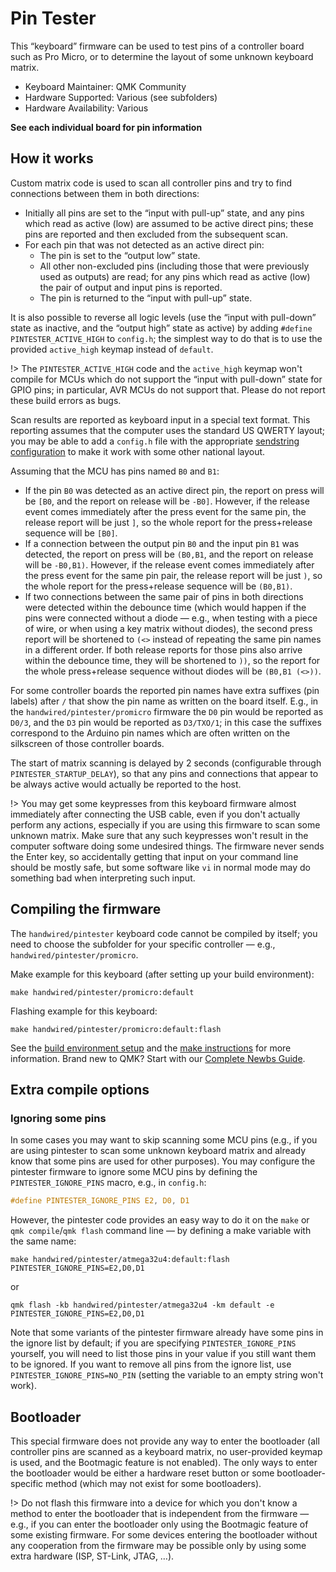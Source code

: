 # Pin Tester

This “keyboard” firmware can be used to test pins of a controller board such as Pro Micro, or to determine the layout of some unknown keyboard matrix.

* Keyboard Maintainer: QMK Community
* Hardware Supported: Various (see subfolders)
* Hardware Availability: Various

**See each individual board for pin information**

## How it works

Custom matrix code is used to scan all controller pins and try to find connections between them in both directions:

- Initially all pins are set to the “input with pull-up” state, and any pins which read as active (low) are assumed to be active direct pins; these pins are reported and then excluded from the subsequent scan.
- For each pin that was not detected as an active direct pin:
  - The pin is set to the “output low” state.
  - All other non-excluded pins (including those that were previously used as outputs) are read; for any pins which read as active (low) the pair of output and input pins is reported.
  - The pin is returned to the “input with pull-up” state.

It is also possible to reverse all logic levels (use the “input with pull-down” state as inactive, and the “output high” state as active) by adding `#define PINTESTER_ACTIVE_HIGH` to `config.h`; the simplest way to do that is to use the provided `active_high` keymap instead of `default`.

!> The `PINTESTER_ACTIVE_HIGH` code and the `active_high` keymap won't compile for MCUs which do not support the “input with pull-down” state for GPIO pins; in particular, AVR MCUs do not support that.  Please do not report these build errors as bugs.

Scan results are reported as keyboard input in a special text format.  This reporting assumes that the computer uses the standard US QWERTY layout; you may be able to add a `config.h` file with the appropriate [sendstring configuration](https://docs.qmk.fm/#/reference_keymap_extras?id=sendstring-support) to make it work with some other national layout.

Assuming that the MCU has pins named `B0` and `B1`:
- If the pin `B0` was detected as an active direct pin, the report on press will be `[B0`, and the report on release will be `-B0]`.  However, if the release event comes immediately after the press event for the same pin, the release report will be just `]`, so the whole report for the press+release sequence will be `[B0]`.
- If a connection between the output pin `B0` and the input pin `B1` was detected, the report on press will be `(B0,B1`, and the report on release will be `-B0,B1)`.  However, if the release event comes immediately after the press event for the same pin pair, the release report will be just `)`, so the whole report for the press+release sequence will be `(B0,B1)`.
- If two connections between the same pair of pins in both directions were detected within the debounce time (which would happen if the pins were connected without a diode — e.g., when testing with a piece of wire, or when using a key matrix without diodes), the second press report will be shortened to `(<>` instead of repeating the same pin names in a different order.  If both release reports for those pins also arrive within the debounce time, they will be shortened to `))`, so the report for the whole press+release sequence without diodes will be `(B0,B1 (<>))`.

For some controller boards the reported pin names have extra suffixes (pin labels) after `/` that show the pin name as written on the board itself.  E.g., in the `handwired/pintester/promicro` firmware the `D0` pin would be reported as `D0/3`, and the `D3` pin would be reported as `D3/TXO/1`; in this case the suffixes correspond to the Arduino pin names which are often written on the silkscreen of those controller boards.

The start of matrix scanning is delayed by 2 seconds (configurable through `PINTESTER_STARTUP_DELAY`), so that any pins and connections that appear to be always active would actually be reported to the host.

!> You may get some keypresses from this keyboard firmware almost immediately after connecting the USB cable, even if you don't actually perform any actions, especially if you are using this firmware to scan some unknown matrix.  Make sure that any such keypresses won't result in the computer software doing some undesired things.  The firmware never sends the Enter key, so accidentally getting that input on your command line should be mostly safe, but some software like `vi` in normal mode may do something bad when interpreting such input.

## Compiling the firmware

The `handwired/pintester` keyboard code cannot be compiled by itself; you need to choose the subfolder for your specific controller — e.g., `handwired/pintester/promicro`.

Make example for this keyboard (after setting up your build environment):

    make handwired/pintester/promicro:default

Flashing example for this keyboard:

    make handwired/pintester/promicro:default:flash

See the [build environment setup](https://docs.qmk.fm/#/getting_started_build_tools) and the [make instructions](https://docs.qmk.fm/#/getting_started_make_guide) for more information. Brand new to QMK? Start with our [Complete Newbs Guide](https://docs.qmk.fm/#/newbs).

## Extra compile options

### Ignoring some pins

In some cases you may want to skip scanning some MCU pins (e.g., if you are using pintester to scan some unknown keyboard matrix and already know that some pins are used for other purposes).  You may configure the pintester firmware to ignore some MCU pins by defining the `PINTESTER_IGNORE_PINS` macro, e.g., in `config.h`:

```c
#define PINTESTER_IGNORE_PINS E2, D0, D1
```

However, the pintester code provides an easy way to do it on the `make` or `qmk compile`/`qmk flash` command line — by defining a make variable with the same name:

    make handwired/pintester/atmega32u4:default:flash PINTESTER_IGNORE_PINS=E2,D0,D1

or

    qmk flash -kb handwired/pintester/atmega32u4 -km default -e PINTESTER_IGNORE_PINS=E2,D0,D1

Note that some variants of the pintester firmware already have some pins in the ignore list by default; if you are specifying `PINTESTER_IGNORE_PINS` yourself, you will need to list those pins in your value if you still want them to be ignored.  If you want to remove all pins from the ignore list, use `PINTESTER_IGNORE_PINS=NO_PIN` (setting the variable to an empty string won't work).

## Bootloader

This special firmware does not provide any way to enter the bootloader (all controller pins are scanned as a keyboard matrix, no user-provided keymap is used, and the Bootmagic feature is not enabled).  The only ways to enter the bootloader would be either a hardware reset button or some bootloader-specific method (which may not exist for some bootloaders).

!> Do not flash this firmware into a device for which you don't know a method to enter the bootloader that is independent from the firmware — e.g., if you can enter the bootloader only using the Bootmagic feature of some existing firmware.  For some devices entering the bootloader without any cooperation from the firmware may be possible only by using some extra hardware (ISP, ST-Link, JTAG, …).
